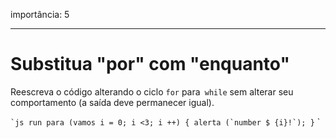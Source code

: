 importância: 5

---

# Substitua "por" com "enquanto"

Reescreva o código alterando o ciclo `for` para` while` sem alterar seu comportamento (a saída deve permanecer igual).

`` `js run
para (vamos i = 0; i <3; i ++) {
alerta (`number $ {i}!`);
}
`` `

